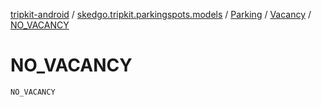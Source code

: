 [tripkit-android](../../../index.md) / [skedgo.tripkit.parkingspots.models](../../index.md) / [Parking](../index.md) / [Vacancy](index.md) / [NO_VACANCY](./-n-o_-v-a-c-a-n-c-y.md)

# NO_VACANCY

`NO_VACANCY`